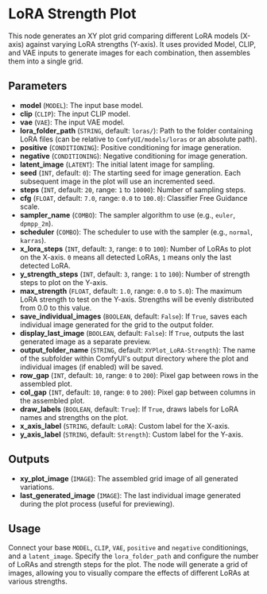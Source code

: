 # LoRA Strength Plot

This node generates an XY plot grid comparing different LoRA models (X-axis) against varying LoRA strengths (Y-axis). It uses provided Model, CLIP, and VAE inputs to generate images for each combination, then assembles them into a single grid.

## Parameters

- **model** (`MODEL`): The input base model.
- **clip** (`CLIP`): The input CLIP model.
- **vae** (`VAE`): The input VAE model.
- **lora_folder_path** (`STRING`, default: `loras/`): Path to the folder containing LoRA files (can be relative to `ComfyUI/models/loras` or an absolute path).
- **positive** (`CONDITIONING`): Positive conditioning for image generation.
- **negative** (`CONDITIONING`): Negative conditioning for image generation.
- **latent_image** (`LATENT`): The initial latent image for sampling.
- **seed** (`INT`, default: `0`): The starting seed for image generation. Each subsequent image in the plot will use an incremented seed.
- **steps** (`INT`, default: `20`, range: `1` to `10000`): Number of sampling steps.
- **cfg** (`FLOAT`, default: `7.0`, range: `0.0` to `100.0`): Classifier Free Guidance scale.
- **sampler_name** (`COMBO`): The sampler algorithm to use (e.g., `euler`, `dpmpp_2m`).
- **scheduler** (`COMBO`): The scheduler to use with the sampler (e.g., `normal`, `karras`).
- **x_lora_steps** (`INT`, default: `3`, range: `0` to `100`): Number of LoRAs to plot on the X-axis. `0` means all detected LoRAs, `1` means only the last detected LoRA.
- **y_strength_steps** (`INT`, default: `3`, range: `1` to `100`): Number of strength steps to plot on the Y-axis.
- **max_strength** (`FLOAT`, default: `1.0`, range: `0.0` to `5.0`): The maximum LoRA strength to test on the Y-axis. Strengths will be evenly distributed from 0.0 to this value.
- **save_individual_images** (`BOOLEAN`, default: `False`): If `True`, saves each individual image generated for the grid to the output folder.
- **display_last_image** (`BOOLEAN`, default: `False`): If `True`, outputs the last generated image as a separate preview.
- **output_folder_name** (`STRING`, default: `XYPlot_LoRA-Strength`): The name of the subfolder within ComfyUI's output directory where the plot and individual images (if enabled) will be saved.
- **row_gap** (`INT`, default: `10`, range: `0` to `200`): Pixel gap between rows in the assembled plot.
- **col_gap** (`INT`, default: `10`, range: `0` to `200`): Pixel gap between columns in the assembled plot.
- **draw_labels** (`BOOLEAN`, default: `True`): If `True`, draws labels for LoRA names and strengths on the plot.
- **x_axis_label** (`STRING`, default: `LoRA`): Custom label for the X-axis.
- **y_axis_label** (`STRING`, default: `Strength`): Custom label for the Y-axis.

## Outputs

- **xy_plot_image** (`IMAGE`): The assembled grid image of all generated variations.
- **last_generated_image** (`IMAGE`): The last individual image generated during the plot process (useful for previewing).

## Usage

Connect your base `MODEL`, `CLIP`, `VAE`, `positive` and `negative` conditionings, and a `latent_image`. Specify the `lora_folder_path` and configure the number of LoRAs and strength steps for the plot. The node will generate a grid of images, allowing you to visually compare the effects of different LoRAs at various strengths.
